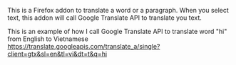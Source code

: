 This is a Firefox addon to translate a word or a paragraph.
When you select text, this addon will call Google Translate API to translate you text.

This is an example of how I call Google Translate API to translate word "hi" from English to Vietnamese
https://translate.googleapis.com/translate_a/single?client=gtx&sl=en&tl=vi&dt=t&q=hi